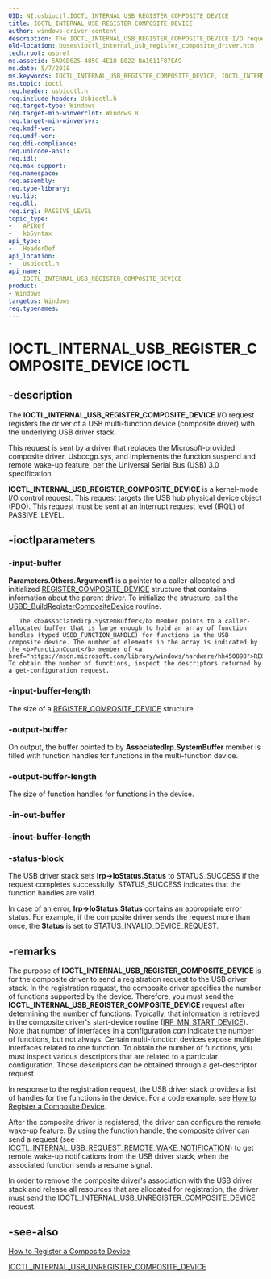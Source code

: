 ```yaml
---
UID: NI:usbioctl.IOCTL_INTERNAL_USB_REGISTER_COMPOSITE_DEVICE
title: IOCTL_INTERNAL_USB_REGISTER_COMPOSITE_DEVICE
author: windows-driver-content
description: The IOCTL_INTERNAL_USB_REGISTER_COMPOSITE_DEVICE I/O request registers the driver of a USB multi-function device (composite driver) with the underlying USB driver stack.
old-location: buses\ioctl_internal_usb_register_composite_driver.htm
tech.root: usbref
ms.assetid: 5ADCD625-485C-4E18-B022-BA1611F87EA9
ms.date: 5/7/2018
ms.keywords: IOCTL_INTERNAL_USB_REGISTER_COMPOSITE_DEVICE, IOCTL_INTERNAL_USB_REGISTER_COMPOSITE_DEVICE control, IOCTL_INTERNAL_USB_REGISTER_COMPOSITE_DEVICE control code [Buses], buses.ioctl_internal_usb_register_composite_driver, usbioctl/IOCTL_INTERNAL_USB_REGISTER_COMPOSITE_DEVICE
ms.topic: ioctl
req.header: usbioctl.h
req.include-header: Usbioctl.h
req.target-type: Windows
req.target-min-winverclnt: Windows 8
req.target-min-winversvr: 
req.kmdf-ver: 
req.umdf-ver: 
req.ddi-compliance: 
req.unicode-ansi: 
req.idl: 
req.max-support: 
req.namespace: 
req.assembly: 
req.type-library: 
req.lib: 
req.dll: 
req.irql: PASSIVE_LEVEL
topic_type:
-	APIRef
-	kbSyntax
api_type:
-	HeaderDef
api_location:
-	Usbioctl.h
api_name:
-	IOCTL_INTERNAL_USB_REGISTER_COMPOSITE_DEVICE
product:
- Windows
targetos: Windows
req.typenames: 
---
```


# IOCTL_INTERNAL_USB_REGISTER_COMPOSITE_DEVICE IOCTL


## -description



The <b>IOCTL_INTERNAL_USB_REGISTER_COMPOSITE_DEVICE</b> 
   I/O request registers the driver of a USB  multi-function device (composite driver) with the underlying USB driver stack.



This request is sent by a driver that replaces the Microsoft-provided composite driver, Usbccgp.sys, and implements the function suspend and remote wake-up feature, per the Universal Serial Bus (USB) 3.0 specification.



<b>IOCTL_INTERNAL_USB_REGISTER_COMPOSITE_DEVICE</b> is a kernel-mode I/O control request. This request targets the USB hub physical device object (PDO). This request must be sent at an interrupt request level (IRQL) of PASSIVE_LEVEL.


## -ioctlparameters




### -input-buffer

<b>Parameters.Others.Argument1</b> is a pointer to a caller-allocated and initialized <a href="https://msdn.microsoft.com/library/windows/hardware/hh450898">REGISTER_COMPOSITE_DEVICE</a> structure that contains information about the parent driver. To initialize the structure, call the <a href="https://msdn.microsoft.com/library/windows/hardware/hh406229">USBD_BuildRegisterCompositeDevice</a> routine.


       The <b>AssociatedIrp.SystemBuffer</b> member points to a caller-allocated buffer that is large enough to hold an array of function handles (typed USBD_FUNCTION_HANDLE) for functions in the USB composite device. The number of elements in the array is indicated by the <b>FunctionCount</b> member of <a href="https://msdn.microsoft.com/library/windows/hardware/hh450898">REGISTER_COMPOSITE_DEVICE</a>. To obtain the number of functions, inspect the descriptors returned by a get-configuration request.


### -input-buffer-length

The size of a <a href="https://msdn.microsoft.com/library/windows/hardware/hh450898">REGISTER_COMPOSITE_DEVICE</a> structure.


### -output-buffer

On output, the buffer pointed to by <b>AssociatedIrp.SystemBuffer</b> member is filled with function handles for functions in the multi-function device.


### -output-buffer-length

The size of function handles for functions in the device.


### -in-out-buffer








### -inout-buffer-length








### -status-block

The USB driver stack sets <b>Irp-&gt;IoStatus.Status</b> to STATUS_SUCCESS if the request completes successfully. STATUS_SUCCESS indicates that the function handles are valid.

In case of an error,  <b>Irp-&gt;IoStatus.Status</b> contains an appropriate error status. For example, if the composite driver sends the request more than once, the <b>Status</b> is set to STATUS_INVALID_DEVICE_REQUEST.


## -remarks



The purpose of <b>IOCTL_INTERNAL_USB_REGISTER_COMPOSITE_DEVICE</b> is for the composite driver to send a registration request to the USB driver stack. In the registration request, the composite driver specifies the number of functions supported by the device. Therefore, you must send the <b>IOCTL_INTERNAL_USB_REGISTER_COMPOSITE_DEVICE</b> request  after determining the number of functions.  Typically, that information is retrieved in the composite driver's start-device routine (<a href="https://msdn.microsoft.com/library/windows/hardware/ff551749">IRP_MN_START_DEVICE</a>). Note that number of interfaces in a configuration <i>can</i> indicate the number of functions, but not always. Certain multi-function devices expose multiple interfaces related to one function. To obtain the number of functions, you must inspect various descriptors that are related to a particular configuration. Those descriptors can be obtained through a get-descriptor request. 

In response to the registration request, the USB driver stack provides a list of handles for the functions in the device. For a code example, see <a href="https://msdn.microsoft.com/library/windows/hardware/hh450897">How to Register a Composite Device</a>.

After the composite driver is registered, the driver can configure the remote wake-up feature. By using the function handle, the composite driver can send a request (see <a href="https://msdn.microsoft.com/library/windows/hardware/hh450856">IOCTL_INTERNAL_USB_REQUEST_REMOTE_WAKE_NOTIFICATION</a>)  to get remote wake-up notifications from the USB driver stack, when the associated function sends a resume signal. 

In order to remove the composite driver's association with the USB driver stack and release all resources that are allocated for registration, the driver must send the <a href="https://msdn.microsoft.com/library/windows/hardware/hh450855">IOCTL_INTERNAL_USB_UNREGISTER_COMPOSITE_DEVICE</a> request. 




## -see-also




<a href="https://msdn.microsoft.com/library/windows/hardware/hh450897">How to Register a Composite Device</a>



<a href="https://msdn.microsoft.com/library/windows/hardware/hh450855">IOCTL_INTERNAL_USB_UNREGISTER_COMPOSITE_DEVICE</a>
 

 

